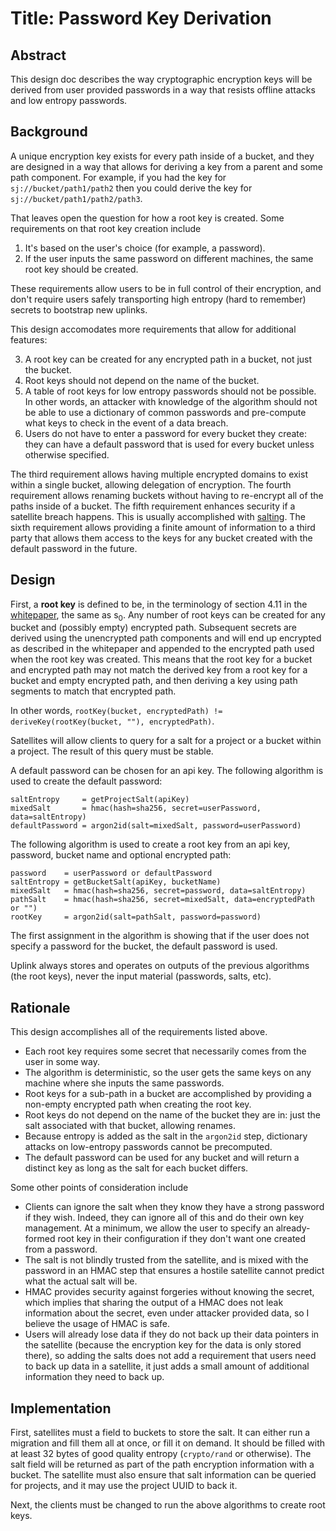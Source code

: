 # Title: Password Key Derivation

## Abstract

This design doc describes the way cryptographic encryption keys will be derived from user provided passwords in a way that resists offline attacks and low entropy passwords.

## Background

A unique encryption key exists for every path inside of a bucket, and they are designed in a way that allows for deriving a key from a parent and some path component. For example, if you had the key for `sj://bucket/path1/path2` then you could derive the key for `sj://bucket/path1/path2/path3`.

That leaves open the question for how a root key is created. Some requirements on that root key creation include

1. It's based on the user's choice (for example, a password).
2. If the user inputs the same password on different machines, the same root key should be created.

These requirements allow users to be in full control of their encryption, and don't require users safely transporting high entropy (hard to remember) secrets to bootstrap new uplinks.

This design accomodates more requirements that allow for additional features:

3. A root key can be created for any encrypted path in a bucket, not just the bucket.
4. Root keys should not depend on the name of the bucket.
5. A table of root keys for low entropy passwords should not be possible. In other words, an attacker with knowledge of the algorithm should not be able to use a dictionary of common passwords and pre-compute what keys to check in the event of a data breach.
6. Users do not have to enter a password for every bucket they create: they can have a default password that is used for every bucket unless otherwise specified.

The third requirement allows having multiple encrypted domains to exist within a single bucket, allowing delegation of encryption. The fourth requirement allows renaming buckets without having to re-encrypt all of the paths inside of a bucket. The fifth requirement enhances security if a satellite breach happens. This is usually accomplished with [salting](https://en.wikipedia.org/wiki/Salt_(cryptography)). The sixth requirement allows providing a finite amount of information to a third party that allows them access to the keys for any bucket created with the default password in the future.

## Design

First, a **root key** is defined to be, in the terminology of section 4.11 in the [whitepaper](https://storj.io/storjv3.pdf), the same as s<sub>0</sub>. Any number of root keys can be created for any bucket and (possibly empty) encrypted path. Subsequent secrets are derived using the unencrypted path components and will end up encrypted as described in the whitepaper and appended to the encrypted path used when the root key was created. This means that the root key for a bucket and encrypted path may not match the derived key from a root key for a bucket and empty encrypted path, and then deriving a key using path segments to match that encrypted path.

In other words, `rootKey(bucket, encryptedPath) != deriveKey(rootKey(bucket, ""), encryptedPath)`.

Satellites will allow clients to query for a salt for a project or a bucket within a project. The result of this query must be stable.

A default password can be chosen for an api key. The following algorithm is used to create the default password:

```
saltEntropy     = getProjectSalt(apiKey)
mixedSalt       = hmac(hash=sha256, secret=userPassword, data=saltEntropy)
defaultPassword = argon2id(salt=mixedSalt, password=userPassword)
```

The following algorithm is used to create a root key from an api key, password, bucket name and optional encrypted path:

```
password    = userPassword or defaultPassword
saltEntropy = getBucketSalt(apiKey, bucketName)
mixedSalt   = hmac(hash=sha256, secret=password, data=saltEntropy)
pathSalt    = hmac(hash=sha256, secret=mixedSalt, data=encryptedPath or "")
rootKey     = argon2id(salt=pathSalt, password=password)
```

The first assignment in the algorithm is showing that if the user does not specify a password for the bucket, the default password is used.

Uplink always stores and operates on outputs of the previous algorithms (the root keys), never the input material (passwords, salts, etc).

## Rationale

This design accomplishes all of the requirements listed above.

- Each root key requires some secret that necessarily comes from the user in some way.
- The algorithm is deterministic, so the user gets the same keys on any machine where she inputs the same passwords.
- Root keys for a sub-path in a bucket are accomplished by providing a non-empty encrypted path when creating the root key.
- Root keys do not depend on the name of the bucket they are in: just the salt associated with that bucket, allowing renames.
- Because entropy is added as the salt in the `argon2id` step, dictionary attacks on low-entropy passwords cannot be precomputed.
- The default password can be used for any bucket and will return a distinct key as long as the salt for each bucket differs.

Some other points of consideration include

- Clients can ignore the salt when they know they have a strong password if they wish. Indeed, they can ignore all of this and do their own key management. At a minimum, we allow the user to specify an already-formed root key in their configuration if they don't want one created from a password.
- The salt is not blindly trusted from the satellite, and is mixed with the password in an HMAC step that ensures a hostile satellite cannot predict what the actual salt will be.
- HMAC provides security against forgeries without knowing the secret, which implies that sharing the output of a HMAC does not leak information about the secret, even under attacker provided data, so I believe the usage of HMAC is safe.
- Users will already lose data if they do not back up their data pointers in the satellite (because the encryption key for the data is only stored there), so adding the salts does not add a requirement that users need to back up data in a satellite, it just adds a small amount of additional information they need to back up.

## Implementation

First, satellites must a field to buckets to store the salt. It can either run a migration and fill them all at once, or fill it on demand. It should be filled with at least 32 bytes of good quality entropy (`crypto/rand` or otherwise). The salt field will be returned as part of the path encryption information with a bucket. The satellite must also ensure that salt information can be queried for projects, and it may use the project UUID to back it.

Next, the clients must be changed to run the above algorithms to create root keys.
